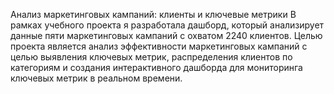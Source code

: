 Анализ маркетинговых кампаний: клиенты и ключевые метрики
В рамках учебного проекта я разработала дашборд, который анализирует данные 
пяти маркетинговых кампаний с охватом 2240 клиентов.
Целью проекта является анализ эффективности маркетинговых кампаний с целью выявления ключевых метрик, 
распределения клиентов по категориям и создания интерактивного дашборда 
для мониторинга ключевых метрик в реальном времени. 
